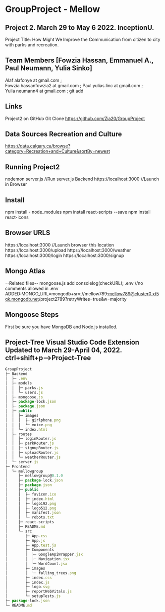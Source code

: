 # GroupProject - Mellow

## Project 2. March 29 to May 6 2022. InceptionU. 

Project Title: How Might We Improve the Communication from citizen to city with parks and recreation.

## **Team Members** [Fowzia Hassan, Emmanuel A., Paul Neumann, Yulia Sinko]
Alaf            alafonye at gmail.com       ;                 
Fowzia          hassanfowzia2 at gmail.com  ;
Paul            yulias.linc at gmail.com    ;       
Yulia           neumann4 at gmail.com       ;
git add 


## Links
Project2 on GitHub Git Clone https://github.com/Zia20/GroupProject

## Data Sources Recreation and Culture
https://data.calgary.ca/browse?category=Recreation+and+Culture&sortBy=newest

## Running Project2
nodemon server.js   //Run server.js Backend
https://localhost:3000 //Launch in Browser
## Install
npm install - node_modules
npm install react-scripts --save 
npm install react-icons

## Browser URLS
https://localhost:3000   //Launch browser this location
https://localhost:3000/upload
https://localhost:3000/weather
https://localhost:3000/login
https://localhost:3000/signup

## Mongo Atlas 
--Related files--
mongoose.js add consolelog(checkURL);
.env //no comments allowed in .env ADDED:MONGO_URL=mongodb+srv://mellow789:mellow789@cluster0.xt5qk.mongodb.net/project2789?retryWrites=true&w=majority

## Mongoose Steps
First be sure you have MongoDB and Node.js installed.

## Project-Tree Visual Studio Code Extension Updated to March 29-April 04, 2022. ctrl+shift+p-->Project-Tree
```js
GroupProject
├─ Backend
│  ├─ .env
│  ├─ models
│  │  ├─ parks.js
│  │  └─ users.js
│  ├─ mongoose.js
│  ├─ package-lock.json
│  ├─ package.json
│  ├─ public
│  │  ├─ images
│  │  │  ├─ girlphone.png
│  │  │  └─ voice.png
│  │  └─ index.html
│  ├─ routes
│  │  ├─ loginRouter.js
│  │  ├─ parkRouter.js
│  │  ├─ signupRouter.js
│  │  ├─ uploadRouter.js
│  │  └─ weatherRouter.js
│  └─ server.js
├─ Frontend
│  └─ mellowgroup
│     ├─ mellowgroup@0.1.0
│     ├─ package-lock.json
│     ├─ package.json
│     ├─ public
│     │  ├─ favicon.ico
│     │  ├─ index.html
│     │  ├─ logo192.png
│     │  ├─ logo512.png
│     │  ├─ manifest.json
│     │  └─ robots.txt
│     ├─ react-scripts
│     ├─ README.md
│     └─ src
│        ├─ App.css
│        ├─ App.js
│        ├─ App.test.js
│        ├─ Components
│        │  ├─ GoogleApiWrapper.jsx
│        │  ├─ Navigation.jsx
│        │  └─ WordCount.jsx
│        ├─ images
│        │  └─ falling_trees.png
│        ├─ index.css
│        ├─ index.js
│        ├─ logo.svg
│        ├─ reportWebVitals.js
│        └─ setupTests.js
├─ package-lock.json
└─ README.md
```
